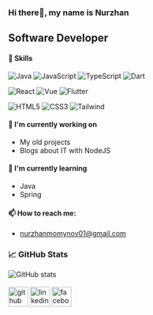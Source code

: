 ### Hi there👋, my name is Nurzhan

## Software Developer

#### 💼 Skills

![Java](https://img.shields.io/badge/java-%23ED8B00.svg?style=for-the-badge&logo=java&logoColor=white)
![JavaScript](https://img.shields.io/badge/javascript-%23323330.svg?style=for-the-badge&logo=javascript&logoColor=%23F7DF1E)
![TypeScript](https://img.shields.io/badge/TypeScript-grey?style=for-the-badge&logo=typescript)
![Dart](https://img.shields.io/badge/dart-%230175C2.svg?style=for-the-badge&logo=dart&logoColor=white)

![React](https://img.shields.io/badge/React-grey?style=for-the-badge&logo=react)
![Vue](https://img.shields.io/badge/Vue.js-35495E?style=for-the-badge&logo=vue.js&logoColor=4FC08D)
![Flutter](https://img.shields.io/badge/Flutter-%2302569B.svg?style=for-the-badge&logo=Flutter&logoColor=white)

![HTML5](https://img.shields.io/badge/html5-%23E34F26.svg?style=for-the-badge&logo=html5&logoColor=white)
![CSS3](https://img.shields.io/badge/css3-%231572B6.svg?style=for-the-badge&logo=css3&logoColor=white)
![Tailwind](https://img.shields.io/badge/Tailwind_CSS-38B2AC?style=for-the-badge&logo=tailwind-css&logoColor=white)

#### 🔭 I'm currently working on

- My old projects
- Blogs about IT with NodeJS 

#### 🌱 I'm currently learning

- Java
- Spring

#### 📫 How to reach me: 
- nurzhanmomynov01@gmail.com 

### 📈 GitHub Stats
![GitHub stats](https://github-readme-stats.vercel.app/api?username=nurzhan-132&show_icons=true)
</br></br>
[<img src='https://cdn.jsdelivr.net/npm/simple-icons@3.0.1/icons/github.svg' alt='github' height='40'>](https://github.com/nurzhan-132)  [<img src='https://cdn.jsdelivr.net/npm/simple-icons@3.0.1/icons/linkedin.svg' alt='linkedin' height='40'>](https://www.linkedin.com/in/nurzhan-momynkul/)  [<img src='https://cdn.jsdelivr.net/npm/simple-icons@3.0.1/icons/facebook.svg' alt='facebook' height='40'>](https://www.facebook.com/nurzhan.1s)
